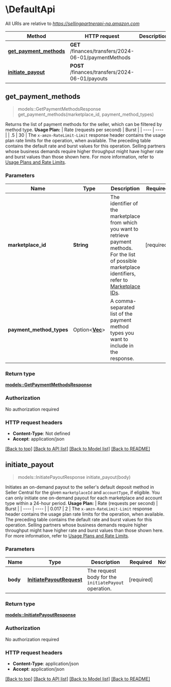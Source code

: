# \DefaultApi

All URIs are relative to *https://sellingpartnerapi-na.amazon.com*

Method | HTTP request | Description
------------- | ------------- | -------------
[**get_payment_methods**](DefaultApi.md#get_payment_methods) | **GET** /finances/transfers/2024-06-01/paymentMethods | 
[**initiate_payout**](DefaultApi.md#initiate_payout) | **POST** /finances/transfers/2024-06-01/payouts | 



## get_payment_methods

> models::GetPaymentMethodsResponse get_payment_methods(marketplace_id, payment_method_types)


Returns the list of payment methods for the seller, which can be filtered by method type.  **Usage Plan:**  | Rate (requests per second) | Burst | | ---- | ---- | | .5 | 30 |  The `x-amzn-RateLimit-Limit` response header contains the usage plan rate limits for the operation, when available. The preceding table contains the default rate and burst values for this operation. Selling partners whose business demands require higher throughput might have higher rate and burst values than those shown here. For more information, refer to [Usage Plans and Rate Limits](https://developer-docs.amazon.com/sp-api/docs/usage-plans-and-rate-limits-in-the-sp-api).

### Parameters


Name | Type | Description  | Required | Notes
------------- | ------------- | ------------- | ------------- | -------------
**marketplace_id** | **String** | The identifier of the marketplace from which you want to retrieve payment methods. For the list of possible marketplace identifiers, refer to [Marketplace IDs](https://developer-docs.amazon.com/sp-api/docs/marketplace-ids). | [required] |
**payment_method_types** | Option<[**Vec<String>**](String.md)> | A comma-separated list of the payment method types you want to include in the response. |  |

### Return type

[**models::GetPaymentMethodsResponse**](GetPaymentMethodsResponse.md)

### Authorization

No authorization required

### HTTP request headers

- **Content-Type**: Not defined
- **Accept**: application/json

[[Back to top]](#) [[Back to API list]](../README.md#documentation-for-api-endpoints) [[Back to Model list]](../README.md#documentation-for-models) [[Back to README]](../README.md)


## initiate_payout

> models::InitiatePayoutResponse initiate_payout(body)


Initiates an on-demand payout to the seller's default deposit method in Seller Central for the given `marketplaceId` and `accountType`, if eligible. You can only initiate one on-demand payout for each marketplace and account type within a 24-hour period.   **Usage Plan:**  | Rate (requests per second) | Burst | | ---- | ---- | | 0.017 | 2 |  The `x-amzn-RateLimit-Limit` response header contains the usage plan rate limits for the operation, when available. The preceding table contains the default rate and burst values for this operation. Selling partners whose business demands require higher throughput might have higher rate and burst values than those shown here. For more information, refer to [Usage Plans and Rate Limits](https://developer-docs.amazon.com/sp-api/docs/usage-plans-and-rate-limits-in-the-sp-api).

### Parameters


Name | Type | Description  | Required | Notes
------------- | ------------- | ------------- | ------------- | -------------
**body** | [**InitiatePayoutRequest**](InitiatePayoutRequest.md) | The request body for the `initiatePayout` operation. | [required] |

### Return type

[**models::InitiatePayoutResponse**](InitiatePayoutResponse.md)

### Authorization

No authorization required

### HTTP request headers

- **Content-Type**: application/json
- **Accept**: application/json

[[Back to top]](#) [[Back to API list]](../README.md#documentation-for-api-endpoints) [[Back to Model list]](../README.md#documentation-for-models) [[Back to README]](../README.md)

